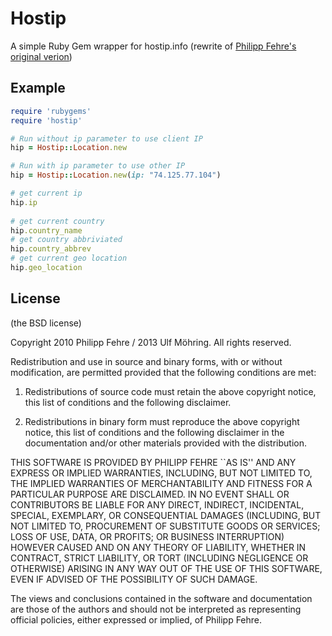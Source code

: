 # Hostip

A simple Ruby Gem wrapper for hostip.info (rewrite of [Philipp Fehre's original verion](http://https://github.com/sideshowcoder/hostip-gem))

## Example

```ruby
require 'rubygems'
require 'hostip'

# Run without ip parameter to use client IP
hip = Hostip::Location.new

# Run with ip parameter to use other IP
hip = Hostip::Location.new(ip: "74.125.77.104")

# get current ip
hip.ip
	
# get current country
hip.country_name
# get country abbriviated
hip.country_abbrev
# get current geo location
hip.geo_location 
```

## License 

(the BSD license)

Copyright 2010 Philipp Fehre / 2013 Ulf Möhring. All rights reserved.

Redistribution and use in source and binary forms, with or without modification, are
permitted provided that the following conditions are met:

   1. Redistributions of source code must retain the above copyright notice, this list of
      conditions and the following disclaimer.

   2. Redistributions in binary form must reproduce the above copyright notice, this list
      of conditions and the following disclaimer in the documentation and/or other materials
      provided with the distribution.

THIS SOFTWARE IS PROVIDED BY PHILIPP FEHRE ``AS IS'' AND ANY EXPRESS OR IMPLIED
WARRANTIES, INCLUDING, BUT NOT LIMITED TO, THE IMPLIED WARRANTIES OF MERCHANTABILITY AND
FITNESS FOR A PARTICULAR PURPOSE ARE DISCLAIMED. IN NO EVENT SHALL <COPYRIGHT HOLDER> OR
CONTRIBUTORS BE LIABLE FOR ANY DIRECT, INDIRECT, INCIDENTAL, SPECIAL, EXEMPLARY, OR
CONSEQUENTIAL DAMAGES (INCLUDING, BUT NOT LIMITED TO, PROCUREMENT OF SUBSTITUTE GOODS OR
SERVICES; LOSS OF USE, DATA, OR PROFITS; OR BUSINESS INTERRUPTION) HOWEVER CAUSED AND ON
ANY THEORY OF LIABILITY, WHETHER IN CONTRACT, STRICT LIABILITY, OR TORT (INCLUDING
NEGLIGENCE OR OTHERWISE) ARISING IN ANY WAY OUT OF THE USE OF THIS SOFTWARE, EVEN IF
ADVISED OF THE POSSIBILITY OF SUCH DAMAGE.

The views and conclusions contained in the software and documentation are those of the
authors and should not be interpreted as representing official policies, either expressed
or implied, of Philipp Fehre.
